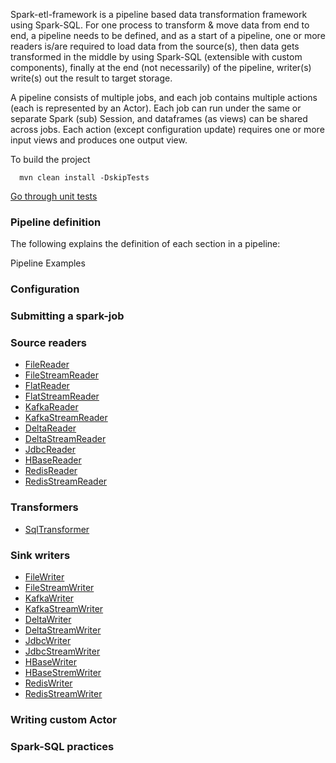 Spark-etl-framework is a pipeline based data transformation framework using Spark-SQL. For one process to transform & move data from end to end, a pipeline needs to be defined,
and as a start of a pipeline, one or more readers is/are required to load data from the source(s), then data gets transformed in the middle by using Spark-SQL (extensible 
with custom components), finally at the end (not necessarily) of the pipeline, writer(s) write(s) out the result to target storage.

A pipeline consists of multiple jobs, and each job contains multiple actions (each is represented by an Actor). Each job can run under the same or separate Spark
(sub) Session, and dataframes (as views) can be shared across jobs. Each action (except configuration update) requires one or more input views and produces one 
output view. 

To build the project
```
  mvn clean install -DskipTests
```
[Go through unit tests](docs/unit-tests.md)

### Pipeline definition
The following explains the definition of each section in a pipeline:

Pipeline Examples

### Configuration

### Submitting a spark-job



### Source readers
- [FileReader](docs/file-reader.md)
- [FileStreamReader](docs/file-stream-reader.md)
- [FlatReader](docs/flat-reader.md)
- [FlatStreamReader](docs/flat-stream-reader.md)
- [KafkaReader](docs/kafka-reader.md)
- [KafkaStreamReader](docs/kafka-stream-reader.md)
- [DeltaReader](docs/delta-reader.md)
- [DeltaStreamReader](docs/delta-stream-reader.md)
- [JdbcReader](docs/jdbs-reader.md)
- [HBaseReader](docs/hbase-reader.md)
- [RedisReader](docs/redis-reader.md)
- [RedisStreamReader](docs/redis-stream-reader.md)

### Transformers
- [SqlTransformer](docs/sql-transformer.md)

### Sink writers
- [FileWriter](docs/file-writer.md)
- [FileStreamWriter](docs/file-stream-writer.md)
- [KafkaWriter](docs/kafka-writer.md)
- [KafkaStreamWriter](docs/kafka-stream-writer.md)
- [DeltaWriter](docs/delta-writer.md)
- [DeltaStreamWriter](docs/delta-stream-writer.md)
- [JdbcWriter](docs/jdbc-writer.md)
- [JdbcStreamWriter](docs/jdbc-stream-writer.md)
- [HBaseWriter](docs/hbase-writer.md)
- [HBaseStremWriter](docs/hbase-stream-writer.md)
- [RedisWriter](docs/redis-writer.md)
- [RedisStreamWriter](docs/redis-stream-writer.md)

### Writing custom Actor

### Spark-SQL practices
